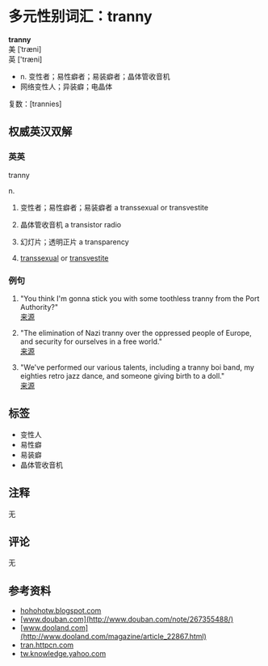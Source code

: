 # 多元性别词汇：tranny

**tranny**  
美 [ˈtræni]  
英 ['træni]  

- n. 变性者；易性癖者；易装癖者；晶体管收音机  
- 网络变性人；异装癖；电晶体  

复数：[trannies]

## 权威英汉双解

### 英英

tranny

n.
1. 变性者；易性癖者；易装癖者 a transsexual or transvestite
2. 晶体管收音机 a transistor radio
3. 幻灯片；透明正片 a transparency

1. [transsexual](https://www.dictionary.com/browse/transsexual) or [transvestite](https://www.dictionary.com/browse/transvestite)

### 例句

1. "You think I'm gonna stick you with some toothless tranny from the Port Authority?"  
   [来源](http://mysubtitle.appspot.com/lines/agpteXN1YnRpdGxlchwLEghTdWJ0aXRsZRi-FwwLEgdTdWJGaWxlGF8M/2.html)  

2. "The elimination of Nazi tranny over the oppressed people of Europe, and security for ourselves in a free world."  
   [来源](http://dict.bioon.com/sentence/detail.asp?id=f9095283108f)  

3. "We've performed our various talents, including a tranny boi band, my eighties retro jazz dance, and someone giving birth to a doll."  
   [来源](http://article.yeeyan.org/bilingual/229383)  

## 标签
- 变性人
- 易性癖
- 易装癖
- 晶体管收音机

## 注释
无

## 评论
无

## 参考资料
- [hohohotw.blogspot.com](http://hohohotw.blogspot.com/)
- [www.douban.com](http://www.douban.com/note/267355488/)
- [www.dooland.com](http://www.dooland.com/magazine/article_22867.html)
- [tran.httpcn.com](http://tran.httpcn.com/En/?wd=tran)
- [tw.knowledge.yahoo.com](http://tw.knowledge.yahoo.com/question/question?qid=1305093003458)